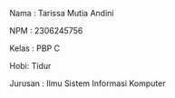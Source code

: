Nama : Tarissa Mutia Andini

NPM : 2306245756

Kelas : PBP C

Hobi: Tidur

Jurusan : Ilmu Sistem Informasi Komputer